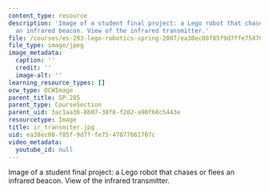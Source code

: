 ```yaml
---
content_type: resource
description: 'Image of a student final project: a Lego robot that chases or flees
  an infrared beacon. View of the infrared transmitter.'
file: /courses/es-293-lego-robotics-spring-2007/ea38ec08f85f9d7ffe7547077661707c_ir_transmiter.jpg
file_type: image/jpeg
image_metadata:
  caption: ''
  credit: ''
  image-alt: ''
learning_resource_types: []
ocw_type: OCWImage
parent_title: SP.285
parent_type: CourseSection
parent_uid: 3ac1aa36-8b07-38f8-f202-a90f68c5443e
resourcetype: Image
title: ir_transmiter.jpg
uid: ea38ec08-f85f-9d7f-fe75-47077661707c
video_metadata:
  youtube_id: null
---
```

Image of a student final project: a Lego robot that chases or flees an infrared beacon. View of the infrared transmitter.